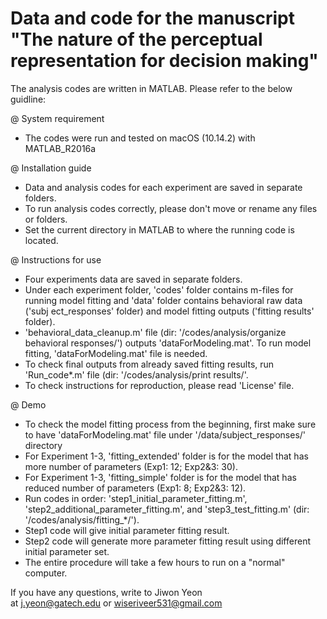 # Data and code for the manuscript "The nature of the perceptual representation for decision making"

The analysis codes are written in MATLAB. Please refer to the below guidline:

@ System requirement
- The codes were run and tested on macOS (10.14.2) with MATLAB_R2016a

@ Installation guide
- Data and analysis codes for each experiment are saved in separate folders.
- To run analysis codes correctly, please don't move or rename any files or folders.
- Set the current directory in MATLAB to where the running code is located.

@ Instructions for use
- Four experiments data are saved in separate folders.
- Under each experiment folder, 'codes' folder contains m-files for running model fitting and 'data' folder contains behavioral raw data ('subj ect_responses' folder) and model fitting outputs ('fitting results' folder). 
- 'behavioral_data_cleanup.m' file (dir: '/codes/analysis/organize behavioral responses/') outputs 'dataForModeling.mat'. To run model fitting, 'dataForModeling.mat' file is needed.
- To check final outputs from already saved fitting results, run 'Run_code*.m' file (dir: '/codes/analysis/print results/'.
- To check instructions for reproduction, please read 'License' file. 

@ Demo
- To check the model fitting process from the beginning, first make sure to have 'dataForModeling.mat' file under '/data/subject_responses/' directory
- For Experiment 1-3, 'fitting_extended' folder is for the model that has more number of parameters (Exp1: 12; Exp2&3: 30).
- For Experiment 1-3, 'fitting_simple' folder is for the model that has reduced number of parameters (Exp1: 8; Exp2&3: 12).
- Run codes in order: 'step1_initial_parameter_fitting.m', 'step2_additional_parameter_fitting.m', and 'step3_test_fitting.m' (dir: '/codes/analysis/fitting_*/').
- Step1 code will give initial parameter fitting result.
- Step2 code will generate more parameter fitting result using different initial parameter set.
- The entire procedure will take a few hours to run on a "normal" computer.

If you have any questions, write to Jiwon Yeon at j.yeon@gatech.edu or wiseriveer531@gmail.com
